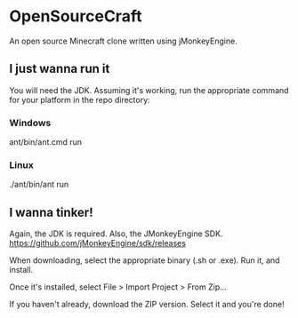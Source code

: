 # OpenSourceCraft
An open source Minecraft clone written using jMonkeyEngine.

## I just wanna run it
You will need the JDK. Assuming it's working, run the appropriate command for your platform in the repo directory:

### Windows
ant/bin/ant.cmd run

### Linux
./ant/bin/ant run

## I wanna tinker!
Again, the JDK is required. Also, the JMonkeyEngine SDK. https://github.com/jMonkeyEngine/sdk/releases

When downloading, select the appropriate binary (.sh or .exe). Run it, and install.

Once it's installed, select File > Import Project > From Zip...

If you haven't already, download the ZIP version. Select it and you're done!
